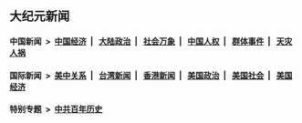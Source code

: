 ## 大纪元新闻

#### 中国新闻 &nbsp;>&nbsp; [中国经济](indexes/ncid283/README.md?12291645) &nbsp;| &nbsp; [大陆政治](indexes/ncid277/README.md?12291645) &nbsp;| &nbsp; [社会万象](indexes/ncid282/README.md?12291645) &nbsp;| &nbsp; [中国人权](indexes/ncid278/README.md?12291645) &nbsp;| &nbsp; [群体事件](indexes/ncid279/README.md?12291645) &nbsp;| &nbsp; [天灾人祸](indexes/ncid280/README.md?12291645)

#### 国际新闻 &nbsp;>&nbsp; [美中关系](indexes/nf1412576/README.md?12291645) &nbsp;| &nbsp; [台湾新闻](indexes/ncid1349361/README.md?12291645) &nbsp;| &nbsp; [香港新闻](indexes/ncid1349362/README.md?12291645) &nbsp;| &nbsp; [美国政治](indexes/ncid1078159/README.md?12291645) &nbsp;| &nbsp; [美国社会](indexes/ncid1078160/README.md?12291645) &nbsp;| &nbsp; [美国经济](indexes/ncid1078158/README.md?12291645)

#### 特别专题 &nbsp;>&nbsp; [中共百年历史](https://github.com/epoch-news/epoch-special/blob/master/README.md?12291645)  
